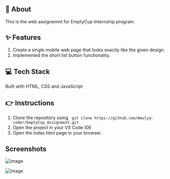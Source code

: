 ## 📌 About
This is the web assignemnt for EmptyCup Internship program.

## ✨ Features
1. Create a single mobile web page that looks exactly like the given design.
2. Implemented the short list button functionality.

## 💻 Tech Stack
Built with HTML, CSS and JavaScript

## 👉 Instructions
1. Clone the repository using ` git clone https://github.com/Amulya-coder/EmptyCup_Assignment.git`
2. Open the project in your VS Code IDE
3. Open the index.html page in your browser.

## Screenshots
![image](https://github.com/Amulya-coder/EmptyCup_Assignment/assets/66437295/e50745ff-dbd4-415e-9947-98f7b03ecd80)

![image](https://github.com/Amulya-coder/EmptyCup_Assignment/assets/66437295/3c600e1d-3eaf-4e8f-b80c-9ab7dbd4ef91)

